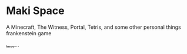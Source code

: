 # Maki Space

A Minecraft, The Witness, Portal, Tetris, and some other personal things frankenstein game

*ₗₘₐₒ...*
